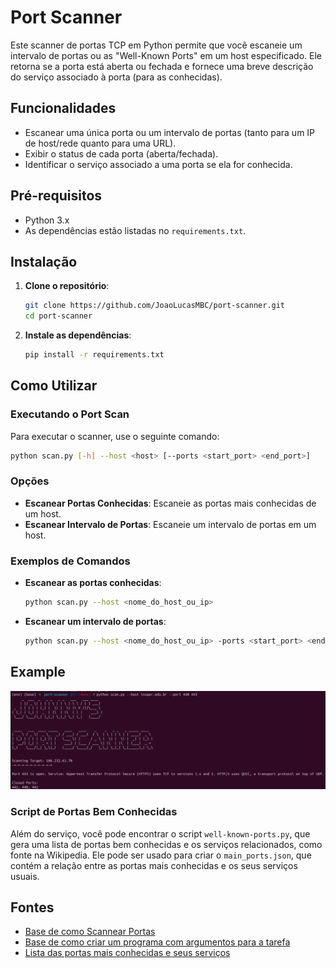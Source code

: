 
# Port Scanner

Este scanner de portas TCP em Python permite que você escaneie um intervalo de portas ou as "Well-Known Ports" em um host especificado. Ele retorna se a porta está aberta ou fechada e fornece uma breve descrição do serviço associado à porta (para as conhecidas).

## Funcionalidades

- Escanear uma única porta ou um intervalo de portas (tanto para um IP de host/rede quanto para uma URL).
- Exibir o status de cada porta (aberta/fechada).
- Identificar o serviço associado a uma porta se ela for conhecida.

## Pré-requisitos

- Python 3.x
- As dependências estão listadas no `requirements.txt`.

## Instalação

1. **Clone o repositório**:

   ```bash
   git clone https://github.com/JoaoLucasMBC/port-scanner.git
   cd port-scanner
   ```

2. **Instale as dependências**:

   ```bash
   pip install -r requirements.txt
   ```

## Como Utilizar

### Executando o Port Scan

Para executar o scanner, use o seguinte comando:

```bash
python scan.py [-h] --host <host> [--ports <start_port> <end_port>]
```

### Opções

- **Escanear Portas Conhecidas**: Escaneie as portas mais conhecidas de um host.
- **Escanear Intervalo de Portas**: Escaneie um intervalo de portas em um host.

### Exemplos de Comandos

- **Escanear as portas conhecidas**:

  ```bash
  python scan.py --host <nome_do_host_ou_ip>
  ```

- **Escanear um intervalo de portas**:

  ```bash
  python scan.py --host <nome_do_host_ou_ip> -ports <start_port> <end_port>
  ```

## Example

![alt text](image.png)

### Script de Portas Bem Conhecidas

Além do serviço, você pode encontrar o script `well-known-ports.py`, que gera uma lista de portas bem conhecidas e os serviços relacionados, como fonte na Wikipedia. Ele pode ser usado para criar o `main_ports.json`, que contém a relação entre as portas mais conhecidas e os seus serviços usuais.

## Fontes

* [Base de como Scannear Portas](https://www.geeksforgeeks.org/port-scanner-using-python/)  
* [Base de como criar um programa com argumentos para a tarefa](https://github.com/filipe1417/python-portscan-rapido)  
* [Lista das portas mais conhecidas e seus serviços](https://en.wikipedia.org/wiki/List_of_TCP_and_UDP_port_numbers)